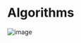 # Algorithms

![image](https://user-images.githubusercontent.com/34743233/66361726-7561ed00-e99d-11e9-80fc-8c6d6d96c6f7.png)
